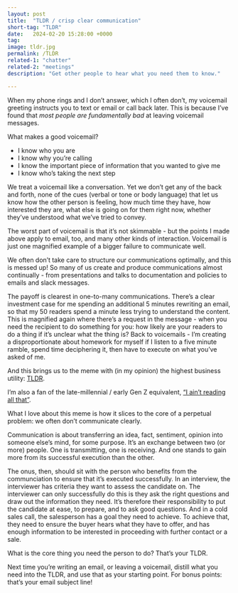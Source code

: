 ```yaml
---
layout: post
title:  "TLDR / crisp clear communication"
short-tag: "TLDR"
date:   2024-02-20 15:28:00 +0000
tag: 
image: tldr.jpg
permalink: /TLDR
related-1: "chatter"
related-2: "meetings"
description: "Get other people to hear what you need them to know."

---
```


When my phone rings and I don’t answer, which I often don’t, my voicemail greeting instructs you to text or email or call back later. This is because I’ve found that _most people are fundamentally bad_ at leaving voicemail messages.

What makes a good voicemail?
* I know who you are
* I know why you’re calling
* I know the important piece of information that you wanted to give me
* I know who’s taking the next step

We treat a voicemail like a conversation. Yet we don’t get any of the back and forth, none of the cues (verbal or tone or body language) that let us know how the other person is feeling, how much time they have, how interested they are, what else is going on for them right now, whether they’ve understood what we’ve tried to convey.

The worst part of voicemail is that it’s not skimmable - but the points I made above apply to email, too, and many other kinds of interaction. Voicemail is just one magnified example of a bigger failure to communicate well.

We often don’t take care to structure our communications optimally, and this is messed up! So many of us create and produce communications almost continually - from presentations and talks to documentation and policies to emails and slack messages.

The payoff is clearest in one-to-many communications. There’s a clear investment case for me spending an additional 5 minutes rewriting an email, so that my 50 readers spend a minute less trying to understand the content. This is magnified again where there’s a request in the message - when you need the recipient to do something for you: how likely are your readers to do a thing if it’s unclear what the thing is? Back to voicemails - I’m creating a disproportionate about homework for myself if I listen to a five minute ramble, spend time deciphering it, then have to execute on what you’ve asked of me.

And this brings us to the meme with (in my opinion) the highest business utility: [TLDR](https://knowyourmeme.com/memes/tldr-tldr).

I’m also a fan of the late-millennial / early Gen Z equivalent, [“I ain’t reading all that”](https://knowyourmeme.com/memes/i-aint-reading-all-that).

What I love about this meme is how it slices to the core of a perpetual problem: we often don’t communicate clearly.

Communication is about transferring an idea, fact, sentiment, opinion into someone else’s mind, for some purpose. It’s an exchange between two (or more) people. One is transmitting, one is receiving. And one stands to gain more from its successful execution than the other.

The onus, then, should sit with the person who benefits from the communciation to ensure that it’s executed successfully. In an interview, the interviewer has criteria they want to assess the candidate on. The interviewer can only successfully do this is they ask the right questions and draw out the information they need. It’s therefore their responsibility to put the candidate at ease, to prepare, and to ask good questions. And in a cold sales call, the salesperson has a goal they need to achieve. To achieve that, they need to ensure the buyer hears what they have to offer, and has enough information to be interested in proceeding with further contact or a sale.

What is the core thing you need the person to do? That’s your TLDR.

Next time you’re writing an email, or leaving a voicemail, distill what you need into the TLDR, and use that as your starting point. For bonus points: that’s your email subject line!
